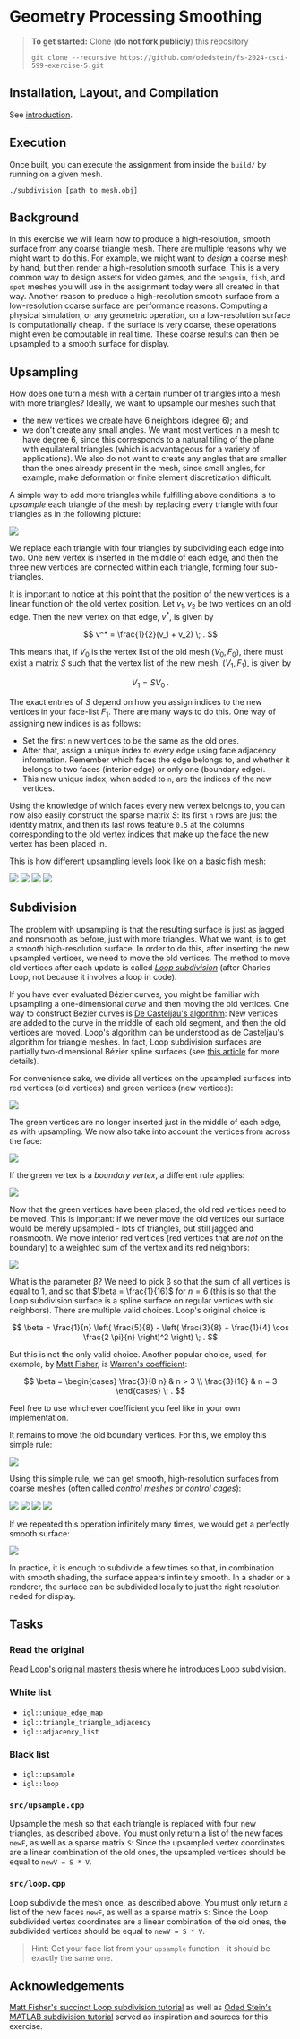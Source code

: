 # Geometry Processing Smoothing

> **To get started:** Clone (**do not fork publicly**) this repository
> 
>     git clone --recursive https://github.com/odedstein/fs-2024-csci-599-exercise-5.git
>

## Installation, Layout, and Compilation

See
[introduction](https://github.com/odedstein/fs-2024-csci-599-exercise-1).

## Execution

Once built, you can execute the assignment from inside the `build/` by running
on a given mesh.

    ./subdivision [path to mesh.obj]


## Background

In this exercise we will learn how to produce a high-resolution, smooth surface
from any coarse triangle mesh.
There are multiple reasons why we might want to do this.
For example, we might want to _design_ a coarse mesh by hand, but then render
a high-resolution smooth surface.
This is a very common way to design assets for video games, and the
`penguin`, `fish`, and `spot` meshes you will use in the assignment today were
all created in that way.
Another reason to produce a high-resolution smooth surface from a low-resolution
coarse surface are performance reasons.
Computing a physical simulation, or any geometric operation, on a low-resolution
surface is computationally cheap.
If the surface is very coarse, these operations might even be computable in
real time.
These coarse results can then be upsampled to a smooth surface for display.


## Upsampling

How does one turn a mesh with a certain number of triangles into a mesh with
more triangles?
Ideally, we want to upsample our meshes such that
- the new vertices we create have 6 neighbors (degree 6); and
- we don't create any small angles.
We want most vertices in a mesh to have degree 6, since this corresponds to a
natural tiling of the plane with equilateral triangles (which is advantageous
for a variety of applications).
We also do not want to create any angles that are smaller than the ones already
present in the mesh, since small angles, for example, make deformation or
finite element discretization difficult.

A simple way to add more triangles while fulfilling above conditions is to
_upsample_ each triangle of the mesh by replacing every triangle with
four triangles as in the following picture:

![](images/upsample.png)

We replace each triangle with four triangles by subdividing each edge into two.
One new vertex is inserted in the middle of each edge, and then the three new
vertices are connected within each triangle, forming four sub-triangles.

It is important to notice at this point that the position of the new vertices
is a linear function oh the old vertex position.
Let $v_1, v_2$ be two vertices on an old edge.
Then the new vertex on that edge, $v^*$, is given by

$$
v^* = \frac{1}{2}(v_1 + v_2) \; .
$$

This means that, if $V_0$ is the vertex list of the old mesh $(V_0,F_0)$,
there must exist
a matrix $S$ such that the vertex list of the new mesh, $(V_1,F_1)$, is given by

$$
V_1 = S V_0 \; .
$$

The exact entries of $S$ depend on how you assign indices to the new vertices in
your face-list $F_1$.
There are many ways to do this.
One way of assigning new indices is as follows:
- Set the first `n` new vertices to be the same as the old ones.
- After that, assign a unique index to every edge using face adjacency information. Remember which faces the edge belongs to, and whether it belongs to two faces (interior edge) or only one (boundary edge).
- This new unique index, when added to `n`, are the indices of the new vertices.

Using the knowledge of which faces every new vertex belongs to, you can now
also easily construct the sparse matrix $S$:
Its first `n` rows are just the identity matrix, and then its last rows
feature `0.5` at the columns corresponding to the old vertex indices that make
up the face the new vertex has been placed in.

This is how different upsampling levels look like on a basic fish mesh:

![](images/fish-control.png)
![](images/fish-upsample-1.png)
![](images/fish-upsample-2.png)
![](images/fish-upsample-3.png)


## Subdivision

The problem with upsampling is that the resulting surface is just as jagged
and nonsmooth as before, just with more triangles.
What we want, is to get a _smooth_ high-resolution surface.
In order to do this, after inserting the new upsampled vertices, we need to
move the old vertices.
The method to move old vertices after each update is called
[_Loop subdivision_]((https://www.microsoft.com/en-us/research/wp-content/uploads/2016/02/thesis-10.pdf))
(after Charles Loop, not because it involves a loop in code).

If you have ever evaluated Bézier curves, you might be familiar with upsampling
a one-dimensional _curve_ and then moving the old vertices.
One way to construct Bézier curves is
[De Casteljau's algorithm](https://en.wikipedia.org/wiki/De_Casteljau%27s_algorithm):
New vertices are added to the curve in the middle of each old segment, and then
the old vertices are moved.
Loop's algorithm can be understood as de Casteljau's algorithm for triangle
meshes.
In fact, Loop subdivision surfaces are partially two-dimensional Bézier
spline surfaces (see [this article](http://www.cs.cmu.edu/afs/cs/academic/class/15456-f15/RelatedWork/Loop-by-Stam.pdf) for more details).

For convenience sake, we divide all vertices on the upsampled surfaces into
red vertices (old vertices) and green vertices (new vertices):

![](images/one-to-four-labeled.png)

The green vertices are no longer inserted just in the middle of each edge,
as with upsampling.
We now also take into account the vertices from across the face:

![](images/new-verts-on-edge.png)

If the green vertex is a _boundary vertex_, a different rule applies:

![](images/new-verts-on-bdry.png)

Now that the green vertices have been placed, the old red vertices need to be
moved.
This is important:
If we never move the old vertices our surface would be merely upsampled - lots
of triangles, but still jagged and nonsmooth.
We move interior red vertices (red vertices that are _not_ on the boundary)
to a weighted sum of the vertex and its red neighbors: 

![](images/old-verts-interior.png)

What is the parameter β?
We need to pick β so that the sum of all vertices is equal to $1$, and so that
$\beta = \frac{1}{16}$ for $n=6$ (this is so that the Loop subdivision
surface is a spline surface on regular vertices with six neighbors).
There are multiple valid choices.
Loop's original choice is

$$
\beta = \frac{1}{n} \left( \frac{5}{8} - \left( \frac{3}{8} + \frac{1}{4} \cos \frac{2 \pi}{n}  \right)^2 \right)
\; .
$$

But this is not the only valid choice.
Another popular choice, used, for example, by [Matt Fisher](https://graphics.stanford.edu/~mdfisher/subdivision.html),
is [Warren's coefficient](https://www.cs.princeton.edu/courses/archive/fall06/cos526/lectures/subdivision.pdf):

$$
\beta = \begin{cases}
  \frac{3}{8 n} & n > 3 \\
  \frac{3}{16} & n = 3
\end{cases}
\; .
$$

Feel free to use whichever coefficient you feel like in your own implementation.

It remains to move the old boundary vertices.
For this, we employ this simple rule:

![](images/old-verts-on-boundary.png)

Using this simple rule, we can get smooth, high-resolution surfaces from coarse
meshes (often called _control meshes_ or _control cages_):

![](images/fish-control.png)
![](images/fish-loop-1.png)
![](images/fish-loop-2.png)
![](images/fish-loop-3.png)

If we repeated this operation infinitely many times, we would get a perfectly
smooth surface:

![](images/fish-loop-smooth.png)

In practice, it is enough to subdivide a few times so that, in combination
with smooth shading, the surface appears infinitely smooth.
In a shader or a renderer, the surface can be subdivided locally to just the
right resolution neded for display.


## Tasks

### Read the original

Read [Loop's original masters thesis](https://www.microsoft.com/en-us/research/wp-content/uploads/2016/02/thesis-10.pdf) where he introduces Loop subdivision.

### White list

  - `igl::unique_edge_map`
  - `igl::triangle_triangle_adjacency`
  - `igl::adjacency_list`

### Black list

  - `igl::upsample`
  - `igl::loop`

### `src/upsample.cpp`

Upsample the mesh so that each triangle is replaced with four new triangles,
as described above.
You must only return a list of the new faces `newF`, as well as a sparse matrix
`S`:
Since the upsampled vertex coordinates are a linear combination of the old ones,
the upsampled vertices should be equal to `newV = S * V`.

### `src/loop.cpp`

Loop subdivide the mesh once, as described above.
You must only return a list of the new faces `newF`, as well as a sparse matrix
`S`:
Since the Loop subdivided vertex coordinates are a linear combination of the
old ones, the subdivided vertices should be equal to `newV = S * V`.

> Hint: Get your face list from your `upsample` function - it should be exactly the same one.

## Acknowledgements

[Matt Fisher's succinct Loop subdivision tutorial](https://graphics.stanford.edu/~mdfisher/subdivision.html) as well as [Oded Stein's MATLAB subdivision tutorial](https://github.com/odedstein/gp-matlab-tutorial/blob/main/011_subdivision/011_subdivision.md) served as inspiration and sources for this exercise.



